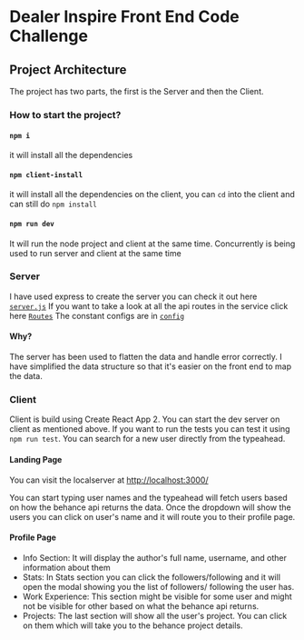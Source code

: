 # Dealer Inspire Front End Code Challenge

## Project Architecture

The project has two parts, the first is the Server and then the Client.

### How to start the project?

#### `npm i`

it will install all the dependencies

#### `npm client-install`

it will install all the dependencies on the client, you can `cd` into the client and can still do `npm install`

#### `npm run dev`

It will run the node project and client at the same time. Concurrently is being used to run server and client at the same time

### Server

I have used express to create the server you can check it out here [`server.js`](./server.js)
If you want to take a look at all the api routes in the service click here [`Routes`](./routes/api/users.js)
The constant configs are in [`config`](./config/keys.js)

#### Why?

The server has been used to flatten the data and handle error correctly. I have simplified the data structure so that it's easier on the front end to map the data.

### Client

Client is build using Create React App 2. You can start the dev server on client as mentioned above. If you want to run the tests you can test it using `npm run test`. You can search for a new user directly from the typeahead.

#### Landing Page

You can visit the localserver at [http://localhost:3000/](http://localhost:3000/)

You can start typing user names and the typeahead will fetch users based on how the behance api returns the data. Once the dropdown will show the users you can click on user's name and it will route you to their profile page.

#### Profile Page

- Info Section: It will display the author's full name, username, and other information about them
- Stats: In Stats section you can click the followers/following and it will open the modal showing you the list of followers/ following the user has.
- Work Experience: This section might be visible for some user and might not be visible for other based on what the behance api returns.
- Projects: The last section will show all the user's project. You can click on them which will take you to the behance project details.
